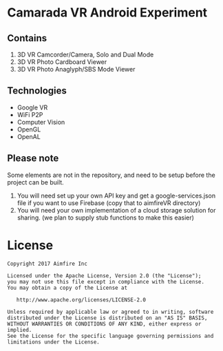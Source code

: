 # Camarada VR Android Experiment

## Contains
1. 3D VR Camcorder/Camera, Solo and Dual Mode
2. 3D VR Photo Cardboard Viewer
3. 3D VR Photo Anaglyph/SBS Mode Viewer

## Technologies
- Google VR
- WiFi P2P
- Computer Vision
- OpenGL
- OpenAL

## Please note
Some elements are not in the repository, and need to be setup before the project can be built.
1. You will need set up your own API key and get a google-services.json file if you want to use Firebase (copy that to aimfireVR directory) 
2. You will need your own implementation of a cloud storage solution for sharing. (we plan to supply stub functions to make this easier)

License
=======

    Copyright 2017 Aimfire Inc

    Licensed under the Apache License, Version 2.0 (the "License");
    you may not use this file except in compliance with the License.
    You may obtain a copy of the License at

       http://www.apache.org/licenses/LICENSE-2.0

    Unless required by applicable law or agreed to in writing, software
    distributed under the License is distributed on an "AS IS" BASIS,
    WITHOUT WARRANTIES OR CONDITIONS OF ANY KIND, either express or implied.
    See the License for the specific language governing permissions and
    limitations under the License.

